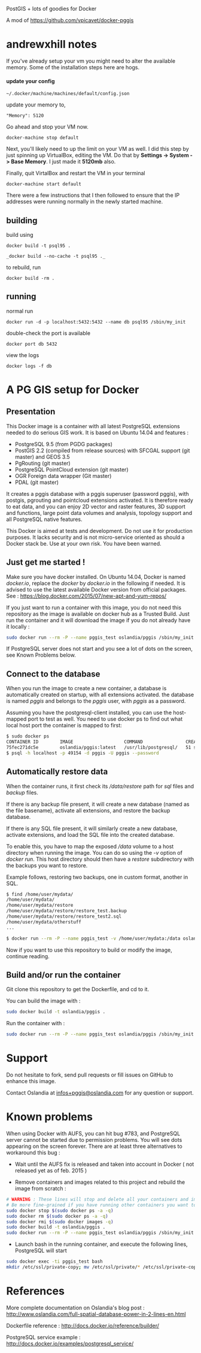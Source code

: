 PostGIS + lots of goodies for Docker

A mod of https://github.com/vpicavet/docker-pggis

andrewxhill notes
=========

If you've already setup your vm you might need to alter the available memory. Some of the installation steps here are hogs.

#### update your config

```~/.docker/machine/machines/default/config.json```

update your memory to,

```"Memory": 5120```

Go ahead and stop your VM now.

```docker-machine stop default```

Next, you'll likely need to up the limit on your VM as well. I did this step by just spinning up VirtualBox, editing the VM. Do that by **Settings -> System -> Base Memory**. I just made it **5120mb** also.

Finally, quit VirtalBox and restart the VM in your terminal

```docker-machine start default```

There were a few instructions that I then followed to ensure that the IP addresses were running normally in the newly started machine.

building
--------

build using

    docker build -t psql95 .

    _docker build --no-cache -t psql95 ._

to rebuild, run

    docker build -rm .

running
-------

normal run

    docker run -d -p localhost:5432:5432 --name db psql95 /sbin/my_init

double-check the port is available

    docker port db 5432

view the logs

    docker logs -f db


A PG GIS setup for Docker
=========================

Presentation
------------

This Docker image is a container with all latest PostgreSQL extensions needed to do serious GIS work.
It is based on Ubuntu 14.04 and features :

* PostgreSQL 9.5 (from PGDG packages)
* PostGIS 2.2 (compiled from release sources) with SFCGAL support (git master) and GEOS 3.5
* PgRouting (git master)
* PostgreSQL PointCloud extension (git master)
* OGR Foreign data wrapper (Git master)
* PDAL (git master)


It creates a pggis database with a pggis superuser (password pggis), with postgis, pgrouting and pointcloud extensions activated. It is therefore ready to eat data, and you can enjoy 2D vector and raster features, 3D support and functions, large point data volumes and analysis, topology support and all PostgreSQL native features.

This Docker is aimed at tests and development. Do not use it for production purposes. It lacks security and is not micro-service oriented as should a Docker stack be. Use at your own risk. You have been warned.

Just get me started !
---------------------

Make sure you have docker installed. On Ubuntu 14.04, Docker is named *docker.io*, replace the *docker* by *docker.io* in the following if needed. It is advised to use the latest available Docker version from official packages. See : https://blog.docker.com/2015/07/new-apt-and-yum-repos/

If you just want to run a container with this image, you do not need this repository as the image is available on docker hub as a Trusted Build.
Just run the container and it will download the image if you do not already have it locally :

```sh
sudo docker run --rm -P --name pggis_test oslandia/pggis /sbin/my_init
```

If PostgreSQL server does not start and you see a lot of dots on the screen, see Known Problems below.

Connect to the database
-----------------------

When you run the image to create a new container, a database is automatically created on startup, with all extensions activated. the database is named *pggis* and belongs to the *pggis* user, with *pggis* as a password.

Assuming you have the postgresql-client installed, you can use the host-mapped port to test as well. You need to use docker ps to find out what local host port the container is mapped to first:

```sh
$ sudo docker ps
CONTAINER ID        IMAGE                   COMMAND                CREATED             STATUS              PORTS                     NAMES
75fec271dc5e        oslandia/pggis:latest   /usr/lib/postgresql/   51 seconds ago      Up 50 seconds       0.0.0.0:49154->5432/tcp   pggis_test          
$ psql -h localhost -p 49154 -d pggis -U pggis --password
```

Automatically restore data
--------------------------

When the container runs, it first check its */data/restore* path for *sql* files and *backup* files.

If there is any backup file present, it will create a new database (named as the file basename), activate all extensions, and restore the backup database.

If there is any SQL file present, it will similarly create a new database, activate extensions, and load the SQL file into the created database.

To enable this, you have to map the exposed */data* volume to a host directory when running the image. You can do so using the *-v* option of *docker run*. This host directory should then have a *restore* subdirectory with the backups you want to restore.

Example follows, restoring two backups, one in custom format, another in SQL.

```sh
$ find /home/user/mydata/
/home/user/mydata/
/home/user/mydata/restore
/home/user/mydata/restore/restore_test.backup
/home/user/mydata/restore/restore_test2.sql
/home/user/mydata/otherstuff
...

$ docker run --rm -P --name pggis_test -v /home/user/mydata:/data oslandia/pggis /sbin/my_init

```

Now if you want to use this repository to build or modify the image, continue reading.

Build and/or run the container
------------------------------

Git clone this repository to get the Dockerfile, and cd to it.

You can build the image with :

```sh
sudo docker build -t oslandia/pggis .
```

Run the container with :

```sh
sudo docker run --rm -P --name pggis_test oslandia/pggis /sbin/my_init
```

Support
=======

Do not hesitate to fork, send pull requests or fill issues on GitHub to enhance this image.

Contact Oslandia at infos+pggis@oslandia.com for any question or support.

Known problems
==============

When using Docker with AUFS, you can hit bug #783, and PostgreSQL server cannot be started due to permission problems. You will see dots appearing on the screen forever. There are at least three alternatives to workaround this bug :

* Wait until the AUFS fix is released and taken into account in Docker ( not released yet as of feb. 2015 )

* Remove containers and images related to this project and rebuild the image from scratch :

```bash
# WARNING : These lines will stop and delete all your containers and images
# Be more fine-grained if you have running other containers you want to keep !
sudo docker stop $(sudo docker ps -a -q)
sudo docker rm $(sudo docker ps -a -q)
sudo docker rmi $(sudo docker images -q)
sudo docker build -t oslandia/pggis .
sudo docker run --rm -P --name pggis_test oslandia/pggis /sbin/my_init
```

* Launch bash in the running container, and execute the following lines, PostgreSQL will start

```bash
sudo docker exec -ti pggis_test bash
mkdir /etc/ssl/private-copy; mv /etc/ssl/private/* /etc/ssl/private-copy/; rm -r /etc/ssl/private; mv /etc/ssl/private-copy /etc/ssl/private; chmod -R 0700 /etc/ssl/private; chown -R postgres /etc/ssl/private
```

References
==========

More complete documentation on Oslandia's blog post :
http://www.oslandia.com/full-spatial-database-power-in-2-lines-en.html

Dockerfile reference :
http://docs.docker.io/reference/builder/

PostgreSQL service example :
http://docs.docker.io/examples/postgresql_service/
